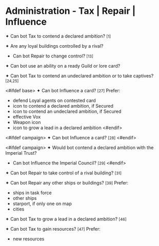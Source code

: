 # Administration - Tax | Repair | Influence

✦ Can bot Tax to contend a declared ambition? <span style="font-size: 12px;">[1]</span>

✦ Are any loyal buildings controlled by a rival?

- Can bot Repair to change control? <span style="font-size: 12px;">[13]</span>

✦ Can bot use an ability on a ready Guild or lore card?

✦ Can bot Tax to contend an undeclared ambition or to take captives? <span style="font-size: 12px;">[24,25]</span>

<#ifdef base>
✦ Can bot Influence a card? <span style="font-size: 12px;">[27]</span> Prefer:

- defend Loyal agents on contested card
- icon to contend a declared ambition, if Secured
- icon to contend an undeclared ambition, if Secured
- effective Vox
- Weapon icon
- icon to grow a lead in a declared ambition
<#endif>

<#ifdef campaign>
✦ Can bot Influence a card? <span style="font-size: 12px;">[28]</span>
<#endif>

<#ifdef campaign>
✦ Would bot contend a declared ambition with the Imperial Trust?

- Can bot Influence the Imperial Council? <span style="font-size: 12px;">[29]</span>
<#endif>

✦ Can bot Repair to take control of a rival building? <span style="font-size: 12px;">[31]</span>

✦ Can bot Repair any other ships or buildings? <span style="font-size: 12px;">[39]</span> Prefer:

- ships in task force
- other ships
- starport, if only one on map
- cities

✦ Can bot Tax to grow a lead in a declared ambition? <span style="font-size: 12px;">[46]</span>

✦ Can bot Tax to gain resources? <span style="font-size: 12px;">[47]</span> Prefer:

- new resources

<div class="pagebreak"> </div>
